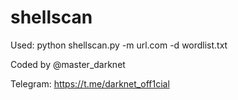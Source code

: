 # shellscan

Used: python shellscan.py -m url.com -d wordlist.txt 

Coded by @master_darknet

Telegram: https://t.me/darknet_off1cial
